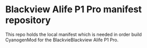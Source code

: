 # Blackview Alife P1 Pro manifest repository

This repo holds the local manifest which is needed in order build CyanogenMod for the BlackvieBlackview Alife P1 Pro.

